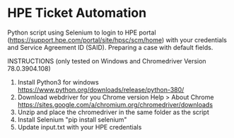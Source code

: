 # HPE Ticket Automation

Python script using Selenium to login to HPE portal (https://support.hpe.com/portal/site/hpsc/scm/home) with your credentials and Service Agreement ID (SAID). Preparing a case with default fields.

INSTRUCTIONS (only tested on Windows and Chromedriver Version 78.0.3904.108)
1. Install Python3 for windows
   https://www.python.org/downloads/release/python-380/
2. Download webdriver for you Chrome version Help > About Chrome
   https://sites.google.com/a/chromium.org/chromedriver/downloads
3. Unzip and place the chromedriver in the same folder as the script
4. Install Selenium "pip install selenium"
5. Update input.txt with your HPE credentials
